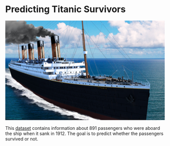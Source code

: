 # Predicting Titanic Survivors

<img src='titanic.jpg' width='600'>

This [dataset](https://www.kaggle.com/c/titanic/data) contains information about 891 passengers who were aboard the ship when it sank in 1912. The goal is to predict whether the passengers survived or not.
